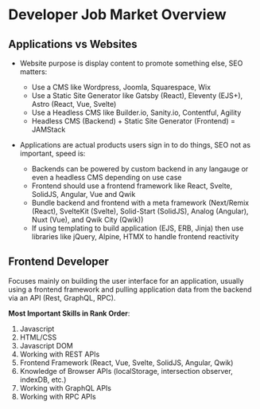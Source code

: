 # Developer Job Market Overview


## Applications vs Websites

- Website purpose is display content to promote something else, SEO matters:
  - Use a CMS like Wordpress, Joomla, Squarespace, Wix
  - Use a Static Site Generator like Gatsby (React), Eleventy (EJS+), Astro (React, Vue, Svelte)
  - Use a Headless CMS like Builder.io, Sanity.io, Contentful, Agility
  - Headless CMS (Backend) + Static Site Generator (Frontend) = JAMStack

- Applications are actual products users sign in to do things, SEO not as important, speed is:
  - Backends can be powered by custom backend in any langauge or even a headless CMS depending on use case
  - Frontend should use a frontend framework like React, Svelte, SolidJS, Angular, Vue and Qwik
  - Bundle backend and frontend with a meta framework (Next/Remix (React), SvelteKit (Svelte), Solid-Start (SolidJS), Analog (Angular), Nuxt (Vue), and Qwik City (Qwik))
  - If using templating to build application (EJS, ERB, Jinja) then use libraries like jQuery, Alpine, HTMX to handle frontend reactivity

## Frontend Developer

Focuses mainly on building the user interface for an application, usually using a frontend framework and pulling application data from the backend via an API (Rest, GraphQL, RPC).

**Most Important Skills in Rank Order**:
1. Javascript
1. HTML/CSS
1. Javascript DOM
1. Working with REST APIs
1. Frontend Framework (React, Vue, Svelte, SolidJS, Angular, Qwik)
1. Knowledge of Browser APIs (localStorage, intersection observer, indexDB, etc.)
1. Working with GraphQL APIs
1. Working with RPC APIs
